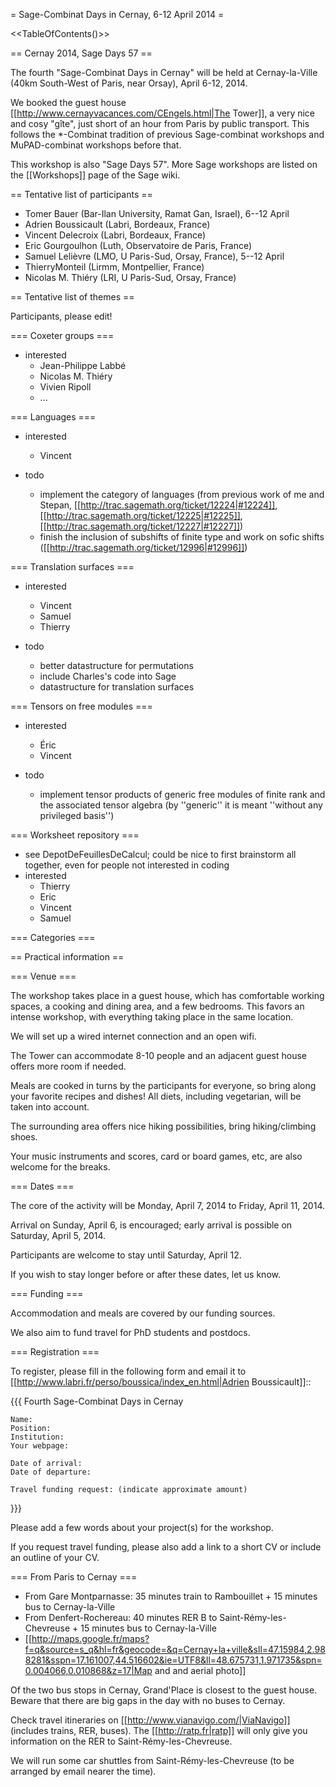 = Sage-Combinat Days in Cernay, 6-12 April 2014 =

<<TableOfContents()>>


== Cernay 2014, Sage Days 57  ==

The fourth "Sage-Combinat Days in Cernay" will be held at Cernay-la-Ville
(40km South-West of Paris, near Orsay), April 6-12, 2014.

We booked the guest house
[[http://www.cernayvacances.com/CEngels.html|The Tower]], a very nice and
cosy "gîte", just short of an hour from Paris by public transport.
This follows the *-Combinat tradition of previous Sage-combinat
workshops and MuPAD-combinat workshops before that.

This workshop is also "Sage Days 57".
More Sage workshops are listed on the [[Workshops]] page of the Sage wiki.


== Tentative list of participants ==

 * Tomer Bauer (Bar-Ilan University, Ramat Gan, Israel), 6--12 April
 * Adrien Boussicault (Labri, Bordeaux, France)
 * Vincent Delecroix (Labri, Bordeaux, France)
 * Eric Gourgoulhon (Luth, Observatoire de Paris, France)
 * Samuel Lelièvre (LMO, U Paris-Sud, Orsay, France), 5--12 April
 * ThierryMonteil (Lirmm, Montpellier, France)
 * Nicolas M. Thiéry (LRI, U Paris-Sud, Orsay, France)

== Tentative list of themes ==

Participants, please edit!

=== Coxeter groups ===
 * interested
   * Jean-Philippe Labbé
   * Nicolas M. Thiéry
   * Vivien Ripoll
   * ...

=== Languages ===

 * interested
   * Vincent

 * todo
   * implement the category of languages (from previous work of me and Stepan, [[http://trac.sagemath.org/ticket/12224|#12224]], [[http://trac.sagemath.org/ticket/12225|#12225]], [[http://trac.sagemath.org/ticket/12227|#12227]])
   * finish the inclusion of subshifts of finite type and work on sofic shifts ([[http://trac.sagemath.org/ticket/12996|#12996]])

=== Translation surfaces ===

 * interested
   * Vincent
   * Samuel
   * Thierry

 * todo
   * better datastructure for permutations
   * include Charles's code into Sage
   * datastructure for translation surfaces

=== Tensors on free modules ===

 * interested
   * Éric
   * Vincent

 * todo
   * implement tensor products of generic free modules of finite rank and the associated tensor algebra (by ''generic'' it is meant ''without any privileged basis'')


=== Worksheet repository ===
 * see DepotDeFeuillesDeCalcul; could be nice to first brainstorm all together, even for people not interested in coding
 * interested
   * Thierry
   * Eric
   * Vincent
   * Samuel

=== Categories ===

== Practical information ==

=== Venue ===

The workshop takes place in a guest house, which has comfortable working spaces,
a cooking and dining area, and a few bedrooms. This favors an intense workshop,
with everything taking place in the same location.

We will set up a wired internet connection and an open wifi.

The Tower can accommodate 8-10 people and an adjacent guest house offers more
room if needed.

Meals are cooked in turns by the participants for everyone, so bring along your
favorite recipes and dishes! All diets, including vegetarian, will be taken into
account.

The surrounding area offers nice hiking possibilities, bring hiking/climbing shoes.

Your music instruments and scores, card or board games, etc, are also welcome for the breaks.

=== Dates ===

The core of the activity will be Monday, April 7, 2014 to Friday, April 11, 2014.

Arrival on Sunday, April 6, is encouraged; early arrival is possible on Saturday, April 5, 2014.

Participants are welcome to stay until Saturday, April 12.

If you wish to stay longer before or after these dates, let us know.

=== Funding ===

Accommodation and meals are covered by our funding sources.

We also aim to fund travel for PhD students and postdocs.

=== Registration ===

To register, please fill in the following form and email it to
[[http://www.labri.fr/perso/boussica/index_en.html|Adrien Boussicault]]::

{{{
    Fourth Sage-Combinat Days in Cernay

    Name:
    Position:
    Institution:
    Your webpage:

    Date of arrival:
    Date of departure:

    Travel funding request: (indicate approximate amount)
}}}

Please add a few words about your project(s) for the workshop.

If you request travel funding, please also add a link to a short CV
or include an outline of your CV.


=== From Paris to Cernay ===

 * From Gare Montparnasse: 35 minutes train to Rambouillet + 15 minutes bus to Cernay-la-Ville
 * From Denfert-Rochereau: 40 minutes RER B to Saint-Rémy-les-Chevreuse + 15 minutes bus to Cernay-la-Ville
 * [[http://maps.google.fr/maps?f=q&source=s_q&hl=fr&geocode=&q=Cernay+la+ville&sll=47.15984,2.988281&sspn=17.161007,44.516602&ie=UTF8&ll=48.675731,1.971735&spn=0.004066,0.010868&z=17|Map and and aerial photo]]

Of the two bus stops in Cernay, Grand'Place is closest to the guest house.
Beware that there are big gaps in the day with no buses to Cernay.

Check travel itineraries on [[http://www.vianavigo.com/|ViaNavigo]] (includes trains, RER, buses).
The [[http://ratp.fr|ratp]] will only give you information on the RER to Saint-Rémy-les-Chevreuse.

We will run some car shuttles from Saint-Rémy-les-Chevreuse (to be arranged by email nearer the time).
